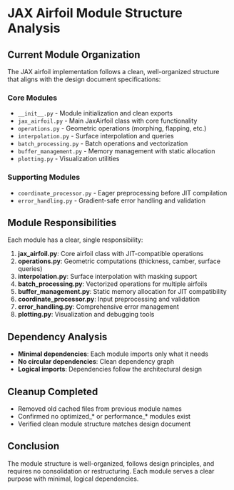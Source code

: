 # JAX Airfoil Module Structure Analysis

## Current Module Organization

The JAX airfoil implementation follows a clean, well-organized structure that aligns with the design document specifications:

### Core Modules
- `__init__.py` - Module initialization and clean exports
- `jax_airfoil.py` - Main JaxAirfoil class with core functionality
- `operations.py` - Geometric operations (morphing, flapping, etc.)
- `interpolation.py` - Surface interpolation and queries
- `batch_processing.py` - Batch operations and vectorization
- `buffer_management.py` - Memory management with static allocation
- `plotting.py` - Visualization utilities

### Supporting Modules
- `coordinate_processor.py` - Eager preprocessing before JIT compilation
- `error_handling.py` - Gradient-safe error handling and validation

## Module Responsibilities

Each module has a clear, single responsibility:

1. **jax_airfoil.py**: Core airfoil class with JIT-compatible operations
2. **operations.py**: Geometric computations (thickness, camber, surface queries)
3. **interpolation.py**: Surface interpolation with masking support
4. **batch_processing.py**: Vectorized operations for multiple airfoils
5. **buffer_management.py**: Static memory allocation for JIT compatibility
6. **coordinate_processor.py**: Input preprocessing and validation
7. **error_handling.py**: Comprehensive error management
8. **plotting.py**: Visualization and debugging tools

## Dependency Analysis

- **Minimal dependencies**: Each module imports only what it needs
- **No circular dependencies**: Clean dependency graph
- **Logical imports**: Dependencies follow the architectural design

## Cleanup Completed

- Removed old cached files from previous module names
- Confirmed no optimized_* or performance_* modules exist
- Verified clean module structure matches design document

## Conclusion

The module structure is well-organized, follows design principles, and requires no consolidation or restructuring. Each module serves a clear purpose with minimal, logical dependencies.

